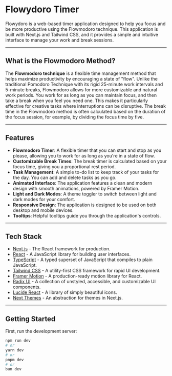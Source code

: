 # Flowydoro Timer

Flowydoro is a web-based timer application designed to help you focus and be more productive using the Flowmodoro technique. This application is built with Next.js and Tailwind CSS, and it provides a simple and intuitive interface to manage your work and break sessions.

***

## What is the Flowmodoro Method?

The **Flowmodoro technique** is a flexible time management method that helps maximize productivity by encouraging a state of "flow". Unlike the traditional Pomodoro Technique with its rigid 25-minute work intervals and 5-minute breaks, Flowmodoro allows for more customizable and natural work periods. You work for as long as you can maintain focus, and then take a break when you feel you need one. This makes it particularly effective for creative tasks where interruptions can be disruptive. The break time in the Flowmodoro method is often calculated based on the duration of the focus session, for example, by dividing the focus time by five.

***

## Features

* **Flowmodoro Timer**: A flexible timer that you can start and stop as you please, allowing you to work for as long as you're in a state of flow.
* **Customizable Break Times**: The break timer is calculated based on your focus time, giving you a proportional rest period.
* **Task Management**: A simple to-do list to keep track of your tasks for the day. You can add and delete tasks as you go.
* **Animated Interface**: The application features a clean and modern design with smooth animations, powered by Framer Motion.
* **Light and Dark Modes**: A theme toggler to switch between light and dark modes for your comfort.
* **Responsive Design**: The application is designed to be used on both desktop and mobile devices.
* **Tooltips**: Helpful tooltips guide you through the application's controls.

***

## Tech Stack

* [Next.js](https://nextjs.org/) - The React framework for production.
* [React](https://reactjs.org/) - A JavaScript library for building user interfaces.
* [TypeScript](https://www.typescriptlang.org/) - A typed superset of JavaScript that compiles to plain JavaScript.
* [Tailwind CSS](https://tailwindcss.com/) - A utility-first CSS framework for rapid UI development.
* [Framer Motion](https://www.framer.com/motion/) - A production-ready motion library for React.
* [Radix UI](https://www.radix-ui.com/) - A collection of unstyled, accessible, and customizable UI components.
* [Lucide React](https://lucide.dev/) - A library of simply beautiful icons.
* [Next Themes](https://github.com/pacocoursey/next-themes) - An abstraction for themes in Next.js.

***

## Getting Started

First, run the development server:

```bash
npm run dev
# or
yarn dev
# or
pnpm dev
# or
bun dev